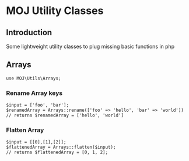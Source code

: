 # MOJ Utility Classes

## Introduction
Some lightweight utility classes to plug missing basic functions in php

## Arrays
`use MOJ\Utils\Arrays;`

### Rename Array keys
```
$input = ['foo', 'bar'];
$renamedArray = Arrays::rename(['foo' => 'hello', 'bar' => 'world'])
// returns $renamedArray = ['hello', 'world']
```

### Flatten Array
```
$input = [[0],[1],[2]];
$flattenedArray = Arrays::flatten($input);
// returns $flattenedArray = [0, 1, 2];
```

